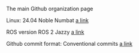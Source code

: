 The main Github organization page

Linux:
24.04 Noble Numbat [a link](https://ubuntu.com/download/desktop)

ROS version
ROS 2 Jazzy [a link](https://docs.ros.org/en/jazzy/index.html)

Github commit format: Conventional commits [a link](https://gist.github.com/qoomon/5dfcdf8eec66a051ecd85625518cfd13)
